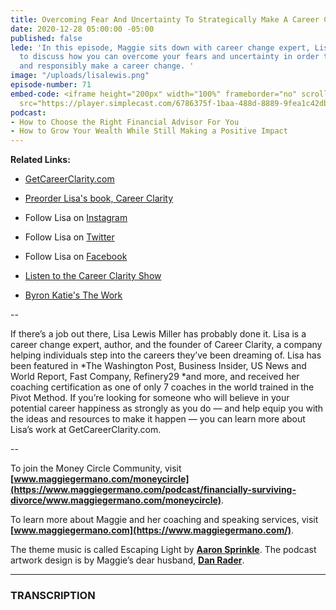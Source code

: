 ```yaml
---
title: Overcoming Fear And Uncertainty To Strategically Make A Career Change
date: 2020-12-28 05:00:00 -05:00
published: false
lede: 'In this episode, Maggie sits down with career change expert, Lisa Lewis Miller,
  to discuss how you can overcome your fears and uncertainty in order to strategically
  and responsibly make a career change. '
image: "/uploads/lisalewis.png"
episode-number: 71
embed-code: <iframe height="200px" width="100%" frameborder="no" scrolling="no" seamless
  src="https://player.simplecast.com/6786375f-1baa-488d-8889-9fea1c42db70?dark=false"></iframe>
podcast:
- How to Choose the Right Financial Advisor For You
- How to Grow Your Wealth While Still Making a Positive Impact
---
```


**Related Links:**

* [GetCareerClarity.com](GetCareerClarity.com)

* [Preorder Lisa's book, Career Clarity](https://getcareerclarity.com/order/)

* Follow Lisa on [Instagram](https://www.instagram.com/careerclarity/)

* Follow Lisa on [Twitter](https://twitter.com/careerclarity)

* Follow Lisa on [Facebook](https://www.facebook.com/TheCareerClarityShow)

* [Listen to the Career Clarity Show](https://getcareerclarity.com/podcast/)

* [Byron Katie's The Work](https://thework.com/instruction-the-work-byron-katie/)

--

If there’s a job out there, Lisa Lewis Miller has probably done it. Lisa is a career change expert, author, and the founder of Career Clarity, a company helping individuals step into the careers they’ve been dreaming of. Lisa has been featured in *The Washington Post, Business Insider, US News and World Report, Fast Company, Refinery29 *and more, and received her coaching certification as one of only 7 coaches in the world trained in the Pivot Method. If you’re looking for someone who will believe in your potential career happiness as strongly as you do — and help equip you with the ideas and resources to make it happen — you can learn more about Lisa’s work at GetCareerClarity.com.

--

To join the Money Circle Community, visit **[www.maggiegermano.com/moneycircle](https://www.maggiegermano.com/podcast/financially-surviving-divorce/www.maggiegermano.com/moneycircle)**.

To learn more about Maggie and her coaching and speaking services, visit **[www.maggiegermano.com](https://www.maggiegermano.com/)**.

The theme music is called Escaping Light by **[Aaron Sprinkle](http://aaronsprinklemusic.com/)**. The podcast artwork design is by Maggie’s dear husband, **[Dan Rader](https://danrdesign.com/)**.

---

### TRANSCRIPTION